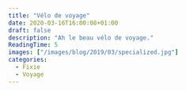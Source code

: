 ```yaml
---
title: "Vélo de voyage"
date: 2020-03-16T16:00:08+01:00
draft: false
description: "Ah le beau vélo de voyage."
ReadingTime: 5
images: ["/images/blog/2019/03/specialized.jpg"]
categories:
  - Fixie
  - Voyage
---
```


